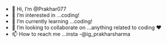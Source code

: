 - 👋 Hi, I’m @Prakhar077
- 👀 I’m interested in ...coding! 
- 🌱 I’m currently learning ...coding! 
- 💞️ I’m looking to collaborate on ...anything related to coding ❤
- 📫 How to reach me ...insta -@ig_prakharsharma

<!---
Prakhar077/Prakhar077 is a ✨ special ✨ repository because its `README.md` (this file) appears on your GitHub profile.
You can click the Preview link to take a look at your changes.
--->
